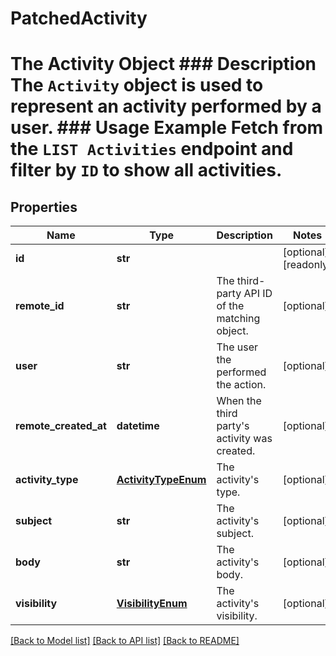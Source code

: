 # PatchedActivity

# The Activity Object ### Description The `Activity` object is used to represent an activity performed by a user.  ### Usage Example Fetch from the `LIST Activities` endpoint and filter by `ID` to show all activities.
## Properties
Name | Type | Description | Notes
------------ | ------------- | ------------- | -------------
**id** | **str** |  | [optional] [readonly] 
**remote_id** | **str** | The third-party API ID of the matching object. | [optional] 
**user** | **str** | The user the performed the action. | [optional] 
**remote_created_at** | **datetime** | When the third party&#39;s activity was created. | [optional] 
**activity_type** | [**ActivityTypeEnum**](ActivityTypeEnum.md) | The activity&#39;s type. | [optional] 
**subject** | **str** | The activity&#39;s subject. | [optional] 
**body** | **str** | The activity&#39;s body. | [optional] 
**visibility** | [**VisibilityEnum**](VisibilityEnum.md) | The activity&#39;s visibility. | [optional] 

[[Back to Model list]](../README.md#documentation-for-models) [[Back to API list]](../README.md#documentation-for-api-endpoints) [[Back to README]](../README.md)


